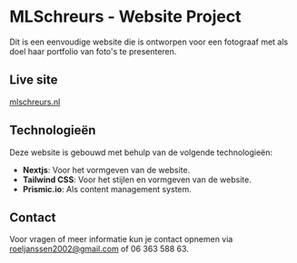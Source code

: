 # MLSchreurs - Website Project

Dit is een eenvoudige website die is ontworpen voor een fotograaf met als doel haar portfolio van foto's te presenteren.

## Live site

[mlschreurs.nl](https://www.mlschreurs.nl/)

## Technologieën

Deze website is gebouwd met behulp van de volgende technologieën:
- **Nextjs**: Voor het vormgeven van de website.
- **Tailwind CSS**: Voor het stijlen en vormgeven van de website.
- **Prismic.io**: Als content management system.

## Contact

Voor vragen of meer informatie kun je contact opnemen via roeljanssen2002@gmail.com of 06 363 588 63.

